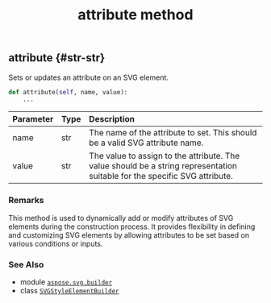 ﻿---
title: attribute method
second_title: Aspose.SVG for Python via .NET API References
description: 
type: docs
weight: 40
url: /python-net/aspose.svg.builder/svgstyleelementbuilder/attribute/
is_root: false
---

## attribute {#str-str}

Sets or updates an attribute on an SVG element.



```python
def attribute(self, name, value):
    ...
```


| Parameter | Type | Description |
| :- | :- | :- |
| name | str | The name of the attribute to set. This should be a valid SVG attribute name. |
| value | str | The value to assign to the attribute. The value should be a string representation suitable for the specific SVG attribute. |
### Remarks

This method is used to dynamically add or modify attributes of SVG elements during the construction process.
It provides flexibility in defining and customizing SVG elements by allowing attributes to be set based on various conditions or inputs.


### See Also
* module [`aspose.svg.builder`](../../)
* class [`SVGStyleElementBuilder`](/svg/python-net/aspose.svg.builder/svgstyleelementbuilder)
